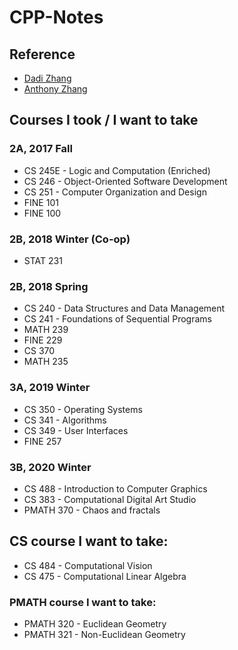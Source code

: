 # CPP-Notes
## Reference
- [Dadi Zhang](http://dzed.me/notes/2016/05/02/Cs-246.html)
- [Anthony Zhang](http://anthony-zhang.me/University-Notes/CS246/CS246.html)

## Courses I took / I want to take
### 2A, 2017 Fall
- CS 245E - Logic and Computation (Enriched)
- CS 246 - Object-Oriented Software Development 
- CS 251 - Computer Organization and Design
- FINE 101
- FINE 100

### 2B, 2018 Winter (Co-op)
- STAT 231

### 2B, 2018 Spring
- CS 240 - Data Structures and Data Management
- CS 241 - Foundations of Sequential Programs
- MATH 239
- FINE 229
- CS 370
- MATH 235

### 3A, 2019 Winter
- CS 350 - Operating Systems
- CS 341 - Algorithms
- CS 349 - User Interfaces
- FINE 257

### 3B, 2020 Winter
- CS 488 - Introduction to Computer Graphics
- CS 383 - Computational Digital Art Studio
- PMATH 370 - Chaos and fractals 

## CS course I want to take:
- CS 484 - Computational Vision
- CS 475 - Computational Linear Algebra

### PMATH course I want to take:
- PMATH 320 - Euclidean Geometry
- PMATH 321 - Non-Euclidean Geometry
